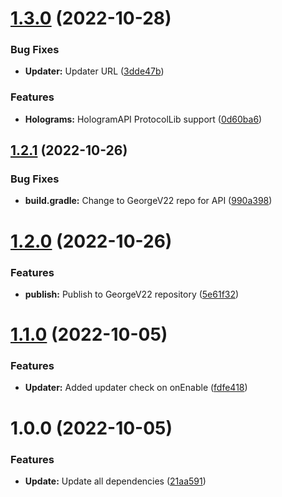 # [1.3.0](https://github.com/GeorgeV220/Hunter/compare/v1.2.1...v1.3.0) (2022-10-28)


### Bug Fixes

* **Updater:** Updater URL ([3dde47b](https://github.com/GeorgeV220/Hunter/commit/3dde47b8f3a769de1341a41294e37b9050799338))


### Features

* **Holograms:** HologramAPI ProtocolLib support ([0d60ba6](https://github.com/GeorgeV220/Hunter/commit/0d60ba615e6ff815c7c1c815dd6313eee272fabc))

## [1.2.1](https://github.com/GeorgeV220/Hunter/compare/v1.2.0...v1.2.1) (2022-10-26)


### Bug Fixes

* **build.gradle:** Change to GeorgeV22 repo for API ([990a398](https://github.com/GeorgeV220/Hunter/commit/990a398bc21a0dfe10f04907c2affce704b819b9))

# [1.2.0](https://github.com/GeorgeV220/Hunter/compare/v1.1.0...v1.2.0) (2022-10-26)


### Features

* **publish:** Publish to GeorgeV22 repository ([5e61f32](https://github.com/GeorgeV220/Hunter/commit/5e61f32e819a2808af11d59b8569b373b91790a8))

# [1.1.0](https://github.com/GeorgeV220/Hunter/compare/v1.0.0...v1.1.0) (2022-10-05)


### Features

* **Updater:** Added updater check on onEnable ([fdfe418](https://github.com/GeorgeV220/Hunter/commit/fdfe4182632ad2c6a470567bf1352385a9bde3d7))

# 1.0.0 (2022-10-05)


### Features

* **Update:** Update all dependencies ([21aa591](https://github.com/GeorgeV220/Hunter/commit/21aa59168aef218829ce49891d262f0c646b24fd))
